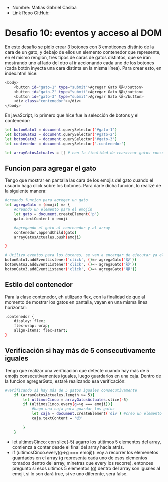 * Nombre: Matias Gabriel Casiba
* Link Repo GitHub:

# Desafio 10: eventos y acceso al DOM
En este desafio se pidio crear 3 botones con 3 emoticones distinto de la cara de un gato, y debajo de ellos un elemento contenedor que represente, en el mismo renglón, tres tipos de caras de gatos distintos, que se irán mostrando uno al lado del otro al ir accionando cada uno de los botones (cada botón inyecta una cara distinta en la misma línea). Para crear esto, en index.html hice:
```sh
<body>
    <button id="gato-1" type="submit">Agregar Gato 😺</button>
    <button id="gato-2" type="submit">Agregar Gato 😸</button>
    <button id="gato-3" type="submit">Agregar Gato 😹</button>
    <div class="contenedor"></div>
</body>
```
En javaScript, lo primero que hice fue la selección de botons y el contenedor:
```sh
let botonGato1 = document.querySelector('#gato-1')
let botonGato2 = document.querySelector('#gato-2')
let botonGato3 = document.querySelector('#gato-3')
let contenedor = document.querySelector('.contenedor')

let arrayGatosActuales = [] # con la finalidad de reastrear gatos consecutivos
```

## Funcion para agregar el gato
Tengo que mostrar en pantalla las cara de los emojis del gato cuando el usuario haga click sobre los botones. Para darle dicha funcion, lo realizé de la siguiente manera:
```sh
#creando funcion para agregar un gato
let agregaGato = (emoji) => {
    #creando un elemento para el emojin
    let gato = document.createElement('p')
    gato.textContent = emoji

    #agregando el gato al contenedor y al array
    contenedor.appendChild(gato)
    arrayGatosActuales.push(emoji)

}

# Utilizo eventos para los botones, se van a encargar de ejecutar ya el código hecho de let agregaGato
botonGato1.addEventListener('click', ()=> agregaGato('😺'))
botonGato2.addEventListener('click', ()=> agregaGato('😸'))
botonGato3.addEventListener('click', ()=> agregaGato('😹'))
```

## Estilo del contenedor
Para la clase contenedor, eh utilizado flex, con la finalidad de que al momento de mostrar los gatos en pantalla, vayan en una misma linea horizontal:
```sh
.contenedor {
    display: flex;
    flex-wrap: wrap;
    align-items: flex-start;
}
```

## Verificación si hay más de 5 consecutivamente iguales
Tengo que realizar una verificación que detecte cuando hay más de 5 emojis consecutivamentes iguales, luego guardarlos en una caja. Dentro de la funcion agregarGato, estaré realizando esa verificación:
```sh
#verificando si hay más de 5 gatos iguales consecutivamente
    if (arrayGatosActuales.length >= 5){
        let ultimosCinco = arrayGatosActuales.slice(-5)
        if (ultimosCinco.every(g=>g === emoji)){
            #hago una caja para guardar los gatos
            let caja = document.createElement('div') #creo un elemento div dinamico  que tendrá el emoji de una caja
            caja.textContent = '📦'
            
        }
    }
```
* let ultimosCinco: con slice(-5) agarro los utltimos 5 elementos del array, comienza a contar desde el final del array hacia atrás.
* if (ultimosCinco.every(g=>g === emoji)): voy a recorrer los elemenetos guardados en el array (g representa cada uno de esos elementos tomados dentro del array, minetras que every los recorre), entonces pregunto si esos ultimos 5 elementos (g) dentro del array son iguales al emoji, si lo son dará true, si ve uno diferente, será false.
